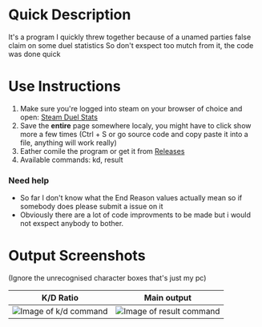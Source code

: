 # Quick Description
It's a program I quickly threw together because of a unamed parties false claim on some duel statistics
So don't exspect too mutch from it, the code was done quick
# Use Instructions
1. Make sure you're logged into steam on your browser of choice and open: 
[Steam Duel Stats](https://steamcommunity.com/my/gcpd/440?tab=playerduelhistory)
2. Save the **entire** page somewhere localy, you might have to click show more a few times
(Ctrl + S or go source code and copy paste it into a file, anything will work really)
3. Eather comile the program or get it from [Releases](https://github.com/SFort/TF2-Duel_history_formatter/releases)
4. Available commands: kd, result
### Need help
- So far I don't know what the End Reason values actually mean so if somebody does please submit a issue on it
- Obviously there are a lot of code improvments to be made but i would not exspect anybody to bother.
# Output Screenshots
(Ignore the unrecognised character boxes that's just my pc)

K/D Ratio    | Main output
------------ | -------------
![Image of k/d command](https://i.imgur.com/yGNLjM5.png) | ![Image of result command](https://i.imgur.com/vH7f1KP.png)
